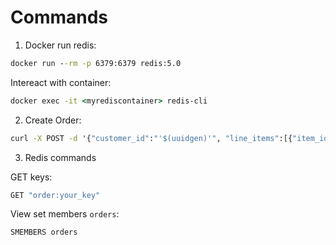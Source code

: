 # Commands

1. Docker run redis:

```cmd
docker run --rm -p 6379:6379 redis:5.0
```

Intereact with container:
```cmd
docker exec -it <myrediscontainer> redis-cli
```

2. Create Order:

```cmd
curl -X POST -d '{"customer_id":"'$(uuidgen)'", "line_items":[{"item_id":"'$(uuidgen)'", "quantity":5, "price":1999}]}' localhost:3000/orders
```


3. Redis commands

GET keys:
```cmd
GET "order:your_key"
```

View set members `orders`:
```cmd
SMEMBERS orders
```
